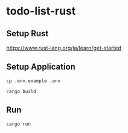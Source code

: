 # todo-list-rust

## Setup Rust

https://www.rust-lang.org/ja/learn/get-started

## Setup Application
```shell
cp .env.example .env
```

```shell
cargo build
```

## Run

```shell
cargo run
```

